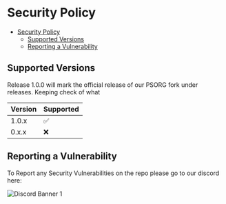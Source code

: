 # Security Policy

- [Security Policy](#security-policy)
  - [Supported Versions](#supported-versions)
  - [Reporting a Vulnerability](#reporting-a-vulnerability)
  
## Supported Versions

Release 1.0.0 will mark the official release of our PSORG fork under releases. Keeping check of what 

| Version | Supported          |
| ------- | ------------------ |
| 1.0.x   | :white_check_mark: |
| 0.x.x   | :x:                |

## Reporting a Vulnerability

To Report any Security Vulnerabilities on the repo please go to our discord here: 

![Discord Banner 1](https://discordapp.com/api/guilds/756702841804030052/widget.png?style=banner1)


